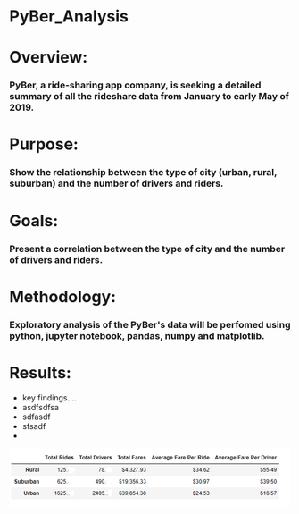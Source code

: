 # PyBer_Analysis

# Overview:
### PyBer, a ride-sharing app company, is seeking a detailed summary of all the rideshare data from January to early May of 2019.

# Purpose:
### Show the relationship between the type of city (urban, rural, suburban) and the number of drivers and riders.

# Goals:
### Present a correlation between the type of city and the number of drivers and riders.

# Methodology:
### Exploratory analysis of the PyBer's data will be perfomed using python, jupyter notebook, pandas, numpy and matplotlib.  

# Results:
- key findings....
- asdfsdfsa
- sdfasdf
- sfsadf
- 
![](PyBer%20Summary.png)

